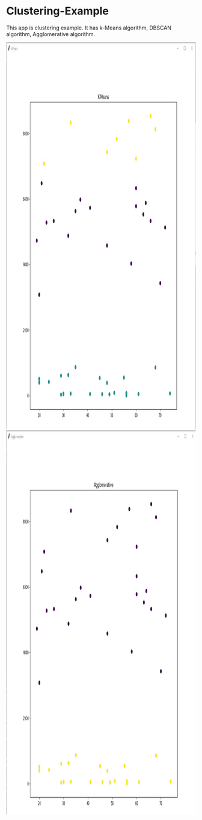 # Clustering-Example
This app is clustering example.  It has k-Means algorithm, DBSCAN algorithm, Agglomerative algorithm.


<img src="https://github.com/mehmetolg/Clustering-Example/blob/master/Images/kmeans.jpg" width="1202" height="1029">
<img src="https://github.com/mehmetolg/Clustering-Example/blob/master/Images/agglomerative.jpg" width="1197" height="1021">
